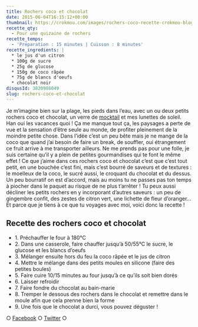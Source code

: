 ```yaml
---
title: Rochers coco et chocolat
date: 2015-06-04T16:15:12+00:00
thumbnail: https://crokmou.com/images/rochers-coco-recette-crokmou-blog-culinaire.jpg
recette_qty:
  - Pour une quizaine de rochers
recette_temps:
  - 'Préparation : 15 minutes | Cuisson : 8 minutes'
recette_ingredients: |
  * le jus d'un citron
  * 100g de sucre
  * 25g de glucose
  * 150g de coco râpée
  * 75g de blancs d'oeufs
  * chocolat noir
disqusId: 3820988049
slug: rochers-coco-et-chocolat
---
```


Je m’imagine bien sur la plage, les pieds dans l’eau, avec un ou deux petits rochers coco et chocolat, un verre de [mocktail](http://www.crokmou.com/mocktail-cocktail-sans-alcool/) et mes lunettes de soleil. Han oui les vacances quoi ! Ça me manque tout ça, les paysages a perte de vue et la sensation d’être seule au monde, de profiter pleinement de la moindre petite chose. Dans l’idée c’est un peu bête mais je ne mange de la coco que quand j’ai besoin de faire un break, de souffler, oui étrangement ce fruit arrive à me transporter ailleurs. Ne me prends pas pour une folle, je suis certaine qu’il y a plein de petites gourmandises qui te font le même effet ! Ce que j’aime dans ces rochers coco et chocolat c’est que c’est tout petit, en une bouchée c’est fini, mais c’est bourré de saveurs et de textures : le moelleux de la coco, le sucré aussi, le croquant du chocolat et du dessus. Un peu bourratif on est d’accord, mais au moins tu ne passes pas ton temps à piocher dans le paquet au risque de ne plus t’arrêter ! Tu peux aussi décliner les petits rochers en y incorporant d’autres saveurs : un peu de gingembre confit, des zestes de citron vert, une lichette de fleur d’oranger… Et parce que je tiens à ce que tu voyages avec moi, voici donc la recette !

## Recette des rochers coco et chocolat

* 1\. Préchauffer le four à 180°C
* 2\. Dans une casserole, faire chauffer jusqu’à 50/55°C le sucre, le glucose et les blancs d’oeufs
* 3\. Mélanger ensuite hors du feu la coco râpée et le jus de citron
* 4\. Mettre le mélange dans des petits moules en silicone (faire des petites boules)
* 5\. Faire cuire 10/15 minutes au four jusqu’à ce qu’ils soit bien dorés
* 6\. Laisser refroidir
* 7\. Faire fondre du chocolat au bain-marie
* 8\. Tremper le dessous des rochers dans le chocolat et remettre dans le moule afin que cela prenne bien la forme
* 9\. Une fois que le chocolat a durci, vous pouvez déguster !

○ [Facebook](https://www.facebook.com/crokmou.blog) ○ [Twitter](https://twitter.com/Crokmou) ○